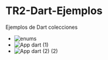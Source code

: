 # TR2-Dart-Ejemplos
Ejemplos de Dart colecciones
- ![enums](https://user-images.githubusercontent.com/101282128/235396211-fb59e593-429d-4e41-8a4b-39ecff635e1f.gif)
- ![App dart (1)](https://user-images.githubusercontent.com/101282128/235396191-d32fed8c-96a9-4bf8-a8d9-a357ec803da8.gif)
- ![App dart (2) (2)](https://user-images.githubusercontent.com/101282128/235396175-23d4b169-c4ab-4f58-b6fc-2225491fc9f9.gif)


